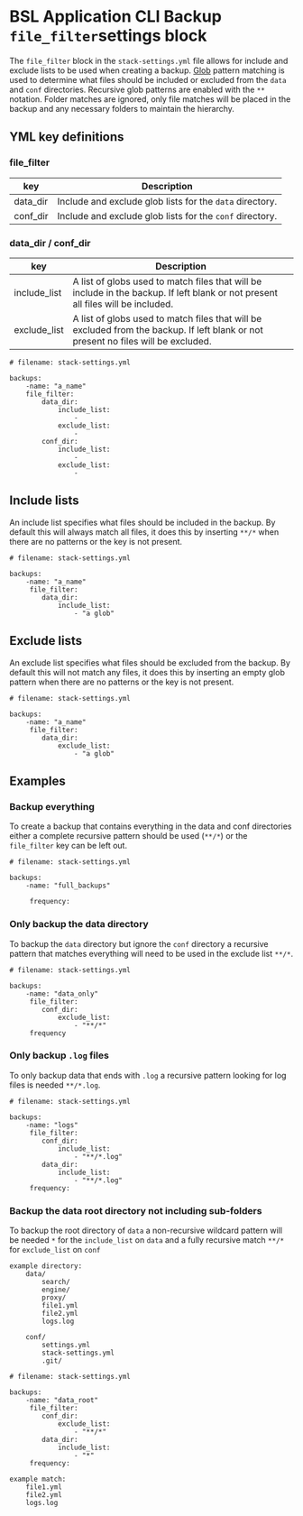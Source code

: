 # BSL Application CLI Backup `file_filter`settings block

The `file_filter` block in the `stack-settings.yml` file allows for include and exclude lists to be used when creating a backup. [Glob](https://en.wikipedia.org/wiki/Glob_(programming)) pattern matching is used to determine what files should be included or excluded from the `data` and `conf` directories. Recursive glob patterns are enabled with the `**` notation.
Folder matches are ignored, only file matches will be placed in the backup and any necessary folders to maintain the hierarchy.

## YML key definitions

### file_filter

| key          | Description                                                                     |
| ------------ | ------------------------------------------------------------------------------- |
| data_dir     | Include and exclude glob lists for the `data` directory.                        |
| conf_dir     | Include and exclude glob lists for the `conf` directory.                        |

### data_dir / conf_dir
| key          | Description                                                                                                                        |
| ------------ | ---------------------------------------------------------------------------------------------------------------------------------- |
| include_list | A list of globs used to match files that will be include in the backup. If left blank or not present all files will be included.   |
| exclude_list | A list of globs used to match files that will be excluded from the backup. If left blank or not present no files will be excluded. |


    # filename: stack-settings.yml

    backups:
        -name: "a_name"
        file_filter:
            data_dir:
                include_list:
                    -
                exclude_list:
                    -
            conf_dir:
                include_list:
                    -
                exclude_list:
                    -

## Include lists

An include list specifies what files should be included in the backup. By default this will always match all files, it does this by inserting `**/*` when there are no patterns or the key is not present.

    # filename: stack-settings.yml

    backups:
        -name: "a_name"
         file_filter:
            data_dir:
                include_list:
                    - "a glob"

## Exclude lists

An exclude list specifies what files should be excluded from the backup. By default this will not match any files, it does this by inserting an empty glob pattern when there are no patterns or the key is not present.

    # filename: stack-settings.yml

    backups:
        -name: "a_name"
         file_filter:
            data_dir:
                exclude_list:
                    - "a glob"


## Examples

### Backup everything

To create a backup that contains everything in the data and conf directories either a complete recursive pattern should be used (`**/*`) or the `file_filter` key can be left out.

    # filename: stack-settings.yml

    backups:
        -name: "full_backups"

         frequency:



### Only backup the data directory

To backup the `data` directory but ignore the `conf` directory a recursive pattern that matches everything will need to be used in the exclude list `**/*`.

    # filename: stack-settings.yml

    backups:
        -name: "data_only"
         file_filter:
            conf_dir:
                exclude_list:
                    - "**/*"
         frequency

### Only backup `.log` files

To only backup data that ends with `.log` a recursive pattern looking for log files is needed `**/*.log`.

    # filename: stack-settings.yml

    backups:
        -name: "logs"
         file_filter:
            conf_dir:
                include_list:
                    - "**/*.log"
            data_dir:
                include_list:
                    - "**/*.log"
         frequency:


### Backup the data root directory not including sub-folders

To backup the root directory of `data` a non-recursive wildcard pattern will be needed `*` for the `include_list` on `data` and a fully recursive match `**/*` for `exclude_list` on `conf`

```
example directory:
    data/
        search/
        engine/
        proxy/
        file1.yml
        file2.yml
        logs.log

    conf/
        settings.yml
        stack-settings.yml
        .git/
```
    # filename: stack-settings.yml

    backups:
        -name: "data_root"
         file_filter:
            conf_dir:
                exclude_list:
                    - "**/*"
            data_dir:
                include_list:
                    - "*"
         frequency:


```
example match:
    file1.yml
    file2.yml
    logs.log
```

